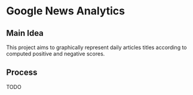 # Google News Analytics

## Main Idea

This project aims to graphically represent daily articles titles according to computed positive and negative scores.

## Process

TODO
